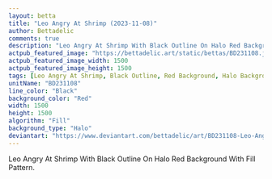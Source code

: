 ```yaml
---
layout: betta
title: "Leo Angry At Shrimp (2023-11-08)"
author: Bettadelic
comments: true
description: "Leo Angry At Shrimp With Black Outline On Halo Red Background With Fill Pattern."
actpub_featured_image: "https://bettadelic.art/static/bettas/BD231108.jpg"
actpub_featured_image_width: 1500
actpub_featured_image_height: 1500
tags: [Leo Angry At Shrimp, Black Outline, Red Background, Halo Background Pattern, Fill Pattern, November 2023]
unitName: "BD231108"
line_color: "Black"
background_color: "Red"
width: 1500
height: 1500
algorithm: "Fill"
background_type: "Halo"
deviantart: "https://www.deviantart.com/bettadelic/art/BD231108-Leo-Angry-At-Shrimp-2023-11-08-993251100"
---
```


Leo Angry At Shrimp With Black Outline On Halo Red Background With Fill Pattern.
